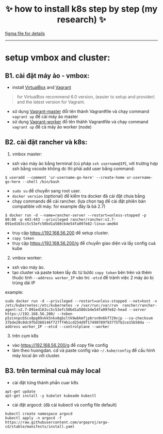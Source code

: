 <h1 align="center"> ✨ how to install k8s step by step (my research) ✨ </h1> 

[figma file for details](https://github.com/nnbaocuong99/details-k8s-project/tree/main/figma)

---

# setup vmbox and cluster:

## B1. cài đặt máy ảo - vmbox:
- install [VirtualBox](https://www.virtualbox.org/wiki/Downloads) and [Vagrant](https://developer.hashicorp.com/vagrant/downloads)
> for VirtualBox recommend 6.0 version, (easier to setup and provider) and the latest version for Vagrant.



- sử dụng [Vagrant-master](https://github.com/nnbaocuong99/details-k8s-project/blob/main/document/vagrantfile-master) đổi tên thành Vagrantfile và chạy command `vagrant up` để cài máy ảo master
- sử dụng [Vagrant-worker](https://github.com/nnbaocuong99/details-k8s-project/blob/main/document/Vagrantfile-worker) đổ tên thàhh Vagrantfile và chạy command `vagrant up` để cà máy ảo worker (node)


## B2. cài đặt rancher và k8s:

1. vmbox master:
- ssh vào máy ảo bằng terminal (cú pháp `ssh username@IP`), với trường hợp ssh bằng vscode không dc thì phải add user bằng command:
```
$ useradd --comment 'ur-username-go-here' --create-home ur-username-go-here --shell /bin/bash
```
- `sudo su` để chuyển sang root user. 
- `docker version` (optional) để kiểm tra docker đã cài đặt chưa bằng 
- chạy commands để cài rancher. (lựa chọn tag để cài đặt phiên bản compatible với máy. for example đây là bả 2.7)
```
$ docker run -d --name=rancher-server --restart=unless-stopped -p 80:80 -p 443:443 --privileged rancher/rancher:v2.7-091ed163cc5c53efc50bd1a580cb4e54fa097e82-linux-amd64
```
- truy cập https://192.168.56.200 để setup cluster. 
- `copy token`
- truy cập https://192.168.56.200/g để chuyển giao diện và lấy config cuả kube

2. vmbox worker:
- ssh vào máy ảo.
- tạo cluster và paste token lấy đc từ bứớc `copy token` bên trên và thêm thuộc tính `--address worker_IP` vào trc `-etcd` để tránh việc 2 máy ảo bị trùng dải IP 

example:
```
sudo docker run -d --privileged --restart=unless-stopped --net=host -v /etc/kubernetes:/etc/kubernetes -v /var/run:/var/run  rancher/rancher-agent:v2.7-091ed163cc5c53efc50bd1a580cb4e54fa097e82-head --server https://192.168.56.200/ --token p5zcnnpcb5cx8pg89vkk5nkx8gbzltk9wbkmfjp6rsn9n6kf729vjp --ca-checksum 37bde28c0dc9fbd360146f727ff4b1cd254d9f17490789f93775fb2ce15b58da --address worker_IP --etcd --controlplane --worker
```

3. trên cụm k8s
- vào https://192.168.56.200/g để copy file config 
- làm theo huongdan. cd và paste config vào `~/.kube/config` để cấu hình máy local ăn với cluster.

## B3. trên terminal cuả máy local
- cài đặt từng thành phần cuar k8s 
```
apt-get update 
apt-get install -y kubelet kubeadm kubectl 
```
- cài đặt argocd: (đã cài kubectl và config file default)
```
kubectl create namespace argocd
kubectl apply -n argocd -f https://raw.githubusercontent.com/argoproj/argo-cd/stable/manifests/install.yaml
```
